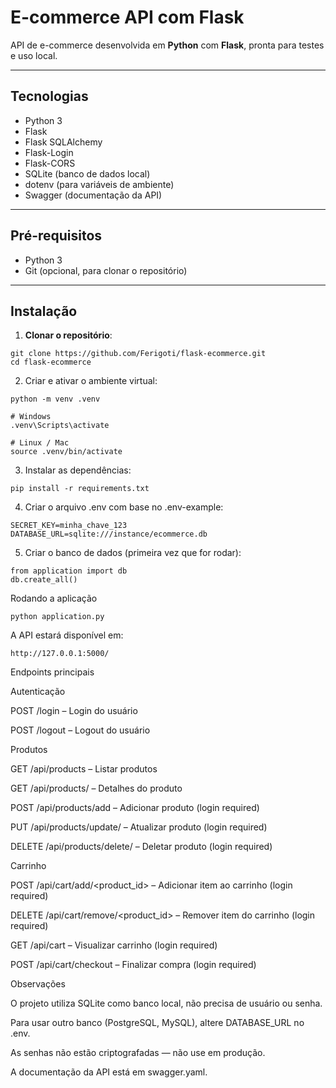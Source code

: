 # E-commerce API com Flask

API de e-commerce desenvolvida em **Python** com **Flask**, pronta para testes e uso local.

---

## Tecnologias

- Python 3
- Flask
- Flask SQLAlchemy
- Flask-Login
- Flask-CORS
- SQLite (banco de dados local)
- dotenv (para variáveis de ambiente)
- Swagger (documentação da API)

---

## Pré-requisitos

- Python 3
- Git (opcional, para clonar o repositório)

---

## Instalação

1. **Clonar o repositório**:
```
git clone https://github.com/Ferigoti/flask-ecommerce.git
cd flask-ecommerce
```

2. Criar e ativar o ambiente virtual:
```
python -m venv .venv

# Windows
.venv\Scripts\activate

# Linux / Mac
source .venv/bin/activate
```

3. Instalar as dependências:
```
pip install -r requirements.txt
```

4. Criar o arquivo .env com base no .env-example:
```
SECRET_KEY=minha_chave_123
DATABASE_URL=sqlite:///instance/ecommerce.db
```

5. Criar o banco de dados (primeira vez que for rodar):
```
from application import db
db.create_all()
```

Rodando a aplicação
```
python application.py
```

A API estará disponível em:
```
http://127.0.0.1:5000/
```

Endpoints principais

Autenticação

POST /login – Login do usuário

POST /logout – Logout do usuário

Produtos

GET /api/products – Listar produtos

GET /api/products/<id> – Detalhes do produto

POST /api/products/add – Adicionar produto (login required)

PUT /api/products/update/<id> – Atualizar produto (login required)

DELETE /api/products/delete/<id> – Deletar produto (login required)

Carrinho

POST /api/cart/add/<product_id> – Adicionar item ao carrinho (login required)

DELETE /api/cart/remove/<product_id> – Remover item do carrinho (login required)

GET /api/cart – Visualizar carrinho (login required)

POST /api/cart/checkout – Finalizar compra (login required)

Observações

O projeto utiliza SQLite como banco local, não precisa de usuário ou senha.

Para usar outro banco (PostgreSQL, MySQL), altere DATABASE_URL no .env.

As senhas não estão criptografadas — não use em produção.

A documentação da API está em swagger.yaml.
